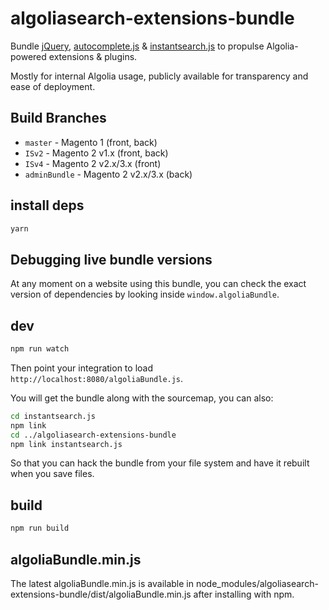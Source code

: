 # algoliasearch-extensions-bundle

Bundle [jQuery](http://jquery.com/), [autocomplete.js](https://github.com/algolia/autocomplete.js) & [instantsearch.js](https://github.com/algolia/instantsearch.js) to propulse Algolia-powered extensions & plugins.

Mostly for internal Algolia usage, publicly available for transparency and ease of deployment.

## Build Branches

* `master` - Magento 1 (front, back)
* `ISv2` - Magento 2 v1.x (front, back)
* `ISv4` - Magento 2 v2.x/3.x (front)
* `adminBundle` - Magento 2 v2.x/3.x (back)

## install deps

```sh
yarn
```

## Debugging live bundle versions

At any moment on a website using this bundle, you can check the exact version of dependencies by looking inside `window.algoliaBundle`.

## dev

```sh
npm run watch
```

Then point your integration to load `http://localhost:8080/algoliaBundle.js`.

You will get the bundle along with the sourcemap, you can also:

```sh
cd instantsearch.js
npm link
cd ../algoliasearch-extensions-bundle
npm link instantsearch.js
```

So that you can hack the bundle from your file system and have it rebuilt when you
save files.

## build

```sh
npm run build
```

## algoliaBundle.min.js

The latest algoliaBundle.min.js is available in node_modules/algoliasearch-extensions-bundle/dist/algoliaBundle.min.js after installing with npm.
